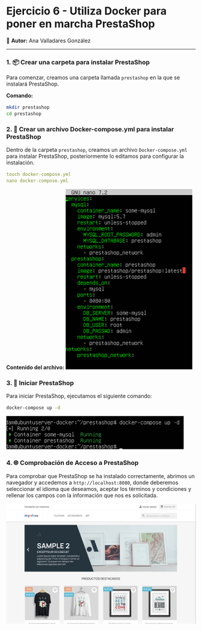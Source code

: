 # Ejercicio 6 - Utiliza Docker para poner en marcha PrestaShop

👤 **Autor:** Ana Valladares González

---

### 1. 📦 Crear una carpeta para instalar PrestaShop

Para comenzar, creamos una carpeta llamada `prestashop` en la que se instalará PrestaShop.

**Comando:**
```bash
mkdir prestashop
cd prestashop
```

### 2. 🚀 Crear un archivo Docker-compose.yml para instalar PrestaShop

Dentro de la carpeta `prestashop`, creamos un archivo `Docker-compose.yml` para instalar PrestaShop, posteriormente lo editamos para configurar la instalación.

```yml
touch docker-compose.yml
nano docker-compose.yml
```

**Contenido del archivo:**
![Docker-compose.yml](img/1.png)

### 3. 🔧 Iniciar PrestaShop

Para iniciar PrestaShop, ejecutamos el siguiente comando:

```bash
docker-compose up -d
```

![Docker-compose up](img/2.png)

### 4. 🌐 Comprobación de Acceso a PrestaShop

Para comprobar que PrestaShop se ha instalado correctamente, abrimos un navegador y accedemos a `http://localhost:8080`, donde deberemos seleccionar el idioma que deseamos, aceptar los términos y condiciones y rellenar los campos con la información que nos es solicitada.

![PrestaShop](img/3.png)